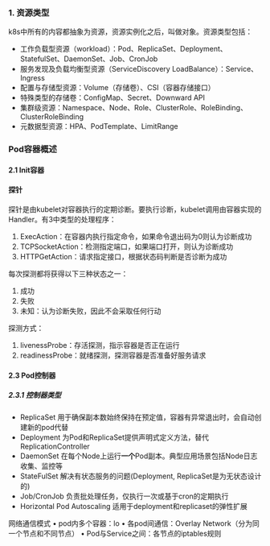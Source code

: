 ### 1. 资源类型

k8s中所有的内容都抽象为资源，资源实例化之后，叫做对象。资源类型包括：

- 工作负载型资源（workload）：Pod、ReplicaSet、Deployment、StatefulSet、DaemonSet、Job、CronJob
- 服务发现及负载均衡型资源（ServiceDiscovery LoadBalance）：Service、Ingress
- 配置与存储型资源：Volume（存储卷）、CSI（容器存储接口）
- 特殊类型的存储卷：ConfigMap、Secret、Downward API
- 集群级资源：Namespace、Node、Role、ClusterRole、RoleBinding、ClusterRoleBinding
- 元数据型资源：HPA、PodTemplate、LimitRange

### Pod容器概述

#### 2.1 Init容器

#### 探针

探针是由kubelet对容器执行的定期诊断。要执行诊断，kubelet调用由容器实现的Handler。有3中类型的处理程序：

1. ExecAction：在容器内执行指定命令，如果命令退出码为0则认为诊断成功
2. TCPSocketAction：检测指定端口，如果端口打开，则认为诊断成功
3. HTTPGetAction：请求指定接口，根据状态码判断是否诊断为成功

每次探测都将获得以下三种状态之一：

1. 成功
2. 失败
3. 未知：认为诊断失败，因此不会采取任何行动

探测方式：

1. livenessProbe：存活探测，指示容器是否正在运行
2. readinessProbe：就绪探测，探测容器是否准备好服务请求

#### 2.3 Pod控制器

##### 2.3.1 控制器类型

- ReplicaSet  用于确保副本数始终保持在预定值，容器有异常退出时，会自动创建新的pod代替
- Deployment 为Pod和ReplicaSet提供声明式定义方法，替代ReplicationController
- DaemonSet 在每个Node上运行**一个**Pod副本。典型应用场景包括Node日志收集、监控等
- StateFulSet 解决有状态服务的问题(Deployment, ReplicaSet是为无状态设计的)
- Job/CronJob 负责批处理任务，仅执行一次或基于cron的定期执行
- Horizontal Pod Autoscaling 适用于deployment和replicaset的弹性扩展

网络通信模式
    •    pod内多个容器：lo
    •    各pod间通信：Overlay Network（分为同一个节点和不同节点）
    •    Pod与Service之间：各节点的iptables规则